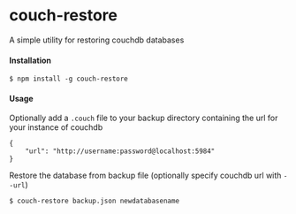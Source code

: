 # couch-restore

A simple utility for restoring couchdb databases

#### Installation
```
$ npm install -g couch-restore
```

#### Usage

Optionally add a `.couch` file to your backup directory containing the url for your instance of couchdb
```
{
	"url": "http://username:password@localhost:5984"
}
```
Restore the database from backup file (optionally specify couchdb url with `--url`)
```
$ couch-restore backup.json newdatabasename
```
